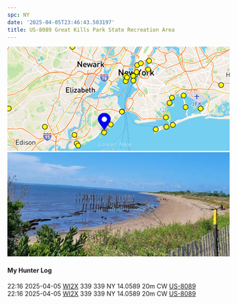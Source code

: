 ```yaml
---
spc: NY
date: '2025-04-05T23:46:43.503197'
title: US-8089 Great Kills Park State Recreation Area
---
```


![pasted_image.png](/static/pasted_image_0127.png)
![pasted_image001.png](/static/pasted_image001_0108.png)

#### My Hunter Log
22:16    2025-04-05    [WI2X](https://qrz.com/db/WI2X)    339    339    NY    14.0589    20m    CW    [US-8089](https://pota.app/#/park/US-8089)
<BR>22:16	2025-04-05	[WI2X](https://qrz.com/db/WI2X)	339	339	NY	14.0589	20m	CW	[US-8089](https://pota.app/#/park/US-8089)